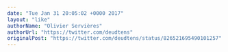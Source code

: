 ```yaml
---
date: "Tue Jan 31 20:05:02 +0000 2017"
layout: "like"
authorName: "Olivier Servières"
authorUrl: "https://twitter.com/deudtens"
originalPost: "https://twitter.com/deudtens/status/826521695490101257"
---
```

